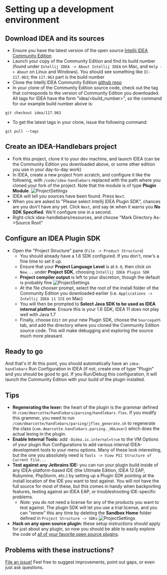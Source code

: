 # Setting up a development environment

## Download IDEA and its sources
* Ensure you have the latest version of the open source [Intellij IDEA Community Edition](http://www.jetbrains.com/idea/free_java_ide.html)
* Launch your copy of the Community Edition and find its build number (found under `Intellij IDEA -> About Intellij IDEA` on Mac, and `Help -> About` on Linux and Windows).  You should see something like `IC-117.963`; the `117.963` part is the build number
* Clone the Intellij IDEA Community Edition [github repo](https://github.com/JetBrains/intellij-community)
* In your clone of the Community Edition source code, check out the tag that corresponds to the version of Community Edition you downloaded.  All tags for IDEA have the form "idea/\<build_number\>", so the command for our example build number above is:

```
git checkout idea/117.963
```
* To get the latest tags in your clone, issue the following command:
```
git pull --tags
```

## Create an IDEA-Handlebars project
* Fork this project, clone it to your dev machine, and launch IDEA (can be the Community Edition you downloaded above, or some other edition you use in your day-to-day work)
* In IDEA, create a new project from scratch, and configure it like the following, with `/code/idea-handlebars` replaced with the path where you cloned your fork of the project.  Note that the module is of type **Plugin Module**.
![ProjectSettings](https://raw.github.com/dmarcotte/idea-handlebars/master/markdown_images/project_setup.png)
* IDEA will tell you sources have been found.  Press `Next`.
* When you are asked to "Please select Intellij IDEA Plugin SDK", chances are you don't have any yet.  Click `Next`, and say `OK` when it warns you **No SDK Specified**.  We'll configure one in a second.
* Right-click idea-handlebars/resources, and choose "Mark Directory As->Source Root"

## Configure an IDEA Plugin SDK
* Open the "Project Structure" pane (`File -> Product Structure`)
    * You should already have a 1.6 SDK configured.  If you don't, now's a fine time to set it up.
    * Ensure that your **Project Language Level** is at `6.0`, then click on `New...` under **Project SDK**, choosing `Intellij IDEA Plugin SDK`
    * **Project compiler output** is left to your discretion, though the default is probably fine
![ProjectSettings](https://raw.github.com/dmarcotte/idea-handlebars/master/markdown_images/sdk_setup_1.png)
    * At the file chooser prompt, select the root of the install folder of the Community Edition you downloaded earlier (i.e. `Applications -> Intellij IDEA 11 ICE` on Mac)
    * You will then be prompted to **Select Java SDK to be used as IDEA internal platform**.  Ensure this is your 1.6 SDK; IDEA 11 does not play well with Java 1.7
    * Finally, choose `Edit` on your new Plugin SDK, choose the `Sourcepath` tab, and add the directory where you cloned the Community Edition source code.  This will make debugging and exploring the source much more pleasant.

## Ready to go
And that's it!  At this point, you should automatically have an `idea-handlebars` Run Configuration in IDEA (if not, create one of type "Plugin" and you should be good to go). If you Run/Debug this configuration, it will launch the Community Edition with your build of the plugin installed.

## Tips
* **Regenerating the lexer:** the heart of the plugin is the grammar defined in `/com/dmarcotte/handlebars/parsing/handlebars.flex`.  If you modify this grammer, you need to run `/com/dmarcotte/handlebars/parsing/jflex_generate.sh` to regenerate the class (`com.dmarcotte.handlebars.parsing._HbLexer`) which does the actual lexing in the plugin.
* **Enable Internal Tools:** add `-Didea.is.internal=true` to the VM Options of your plugin Run Configurations to add various internal IDEA-development tools to your menu options.  Many of these look interesting, but the one you absolutely need is `Tools -> View PSI Structure of Current File...`
* **Test against any Jetbrains IDE:** you can run your plugin build inside of any IDEA-platform-based IDE (the Ultimate Edition, IDEA 12 EAP, Rubymine, PhpStorm, etc.) by setting up a Plugin SDK pointing at the install location of the IDE you want to test against.  You will not have the full source for most of these, but this comes in handy when backporting features, testing against an IDEA EAP, or troubleshooting IDE-specific problems.
    * *Note:* you do not need a license for any of the products you want to test against.  The plugin SDK will let you use a trial license, and you can "renew" this any time by deleting the **Sandbox Home** folder defined in `Project Structure -> SDKs`
![ProjectSettings](https://raw.github.com/dmarcotte/idea-handlebars/master/markdown_images/sdk_setup_2.png)
* **Hack on any open source plugin:** these setup instructions should apply for just about any plugin, so now you should be able to easily explore the code of [all of your favorite open source plugins](http://blogs.jetbrains.com/idea/2012/10/check-out-more-than-200-open-source-plugins/).

## Problems with these instructions?
[File an issue!](https://github.com/dmarcotte/idea-handlebars/issues?direction=desc&page=1&sort=created&state=open) Feel free to suggest improvements, point out gaps, or even just ask questions.